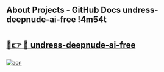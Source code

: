 ## About Projects - GitHub Docs undress-deepnude-ai-free !4m54t

# <h2><a href="https://andorid.site?title=undress-deepnude-ai-free&ref=19M">🔗👉 🔴 undress-deepnude-ai-free</a></h2>

[![acn](https://github.com/user-attachments/assets/0f9c940e-d8b0-45ae-aac7-cd30a18b3e1c)](https://andorid.site?title=undress-deepnude-ai-free&ref=19M)
